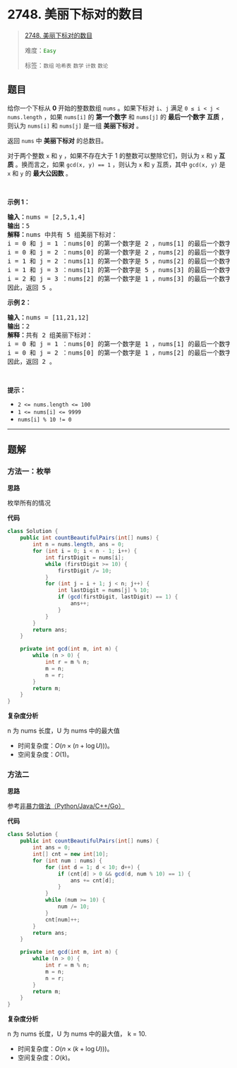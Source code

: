 # 2748. 美丽下标对的数目

> [2748. 美丽下标对的数目](https://leetcode.cn/problems/number-of-beautiful-pairs/)
>
> 难度：<font color=green>`Easy`</font>
>
> 标签：`数组` `哈希表` `数学` `计数` `数论`

## 题目

<p>给你一个下标从 <strong>0</strong> 开始的整数数组 <code>nums</code> 。如果下标对 <code>i</code>、<code>j</code> 满足 <code>0 ≤ i &lt; j &lt; nums.length</code> ，如果&nbsp;<code>nums[i]</code> 的 <strong>第一个数字</strong> 和 <code>nums[j]</code> 的 <strong>最后一个数字</strong> <strong>互质</strong> ，则认为 <code>nums[i]</code> 和 <code>nums[j]</code> 是一组 <strong>美丽下标对</strong> 。</p>

<p>返回 <code>nums</code> 中 <strong>美丽下标对</strong> 的总数目。</p>

<p>对于两个整数 <code>x</code> 和 <code>y</code> ，如果不存在大于 1 的整数可以整除它们，则认为 <code>x</code> 和 <code>y</code> <strong>互质</strong> 。换而言之，如果 <code>gcd(x, y) == 1</code> ，则认为 <code>x</code> 和 <code>y</code> 互质，其中 <code>gcd(x, y)</code> 是 <code>x</code> 和 <code>y</code>&nbsp;的&nbsp;<strong>最大公因数</strong> 。</p>

<p>&nbsp;</p>

<p><strong>示例 1：</strong></p>

<pre>
<strong>输入：</strong>nums = [2,5,1,4]
<strong>输出：</strong>5
<strong>解释：</strong>nums 中共有 5 组美丽下标对：
i = 0 和 j = 1 ：nums[0] 的第一个数字是 2 ，nums[1] 的最后一个数字是 5 。2 和 5 互质，因此 gcd(2,5) == 1 。
i = 0 和 j = 2 ：nums[0] 的第一个数字是 2 ，nums[2] 的最后一个数字是 1 。2 和 5 互质，因此 gcd(2,1) == 1 。
i = 1 和 j = 2 ：nums[1] 的第一个数字是 5 ，nums[2] 的最后一个数字是 1 。2 和 5 互质，因此 gcd(5,1) == 1 。
i = 1 和 j = 3 ：nums[1] 的第一个数字是 5 ，nums[3] 的最后一个数字是 4 。2 和 5 互质，因此 gcd(5,4) == 1 。
i = 2 和 j = 3 ：nums[2] 的第一个数字是 1 ，nums[3] 的最后一个数字是 4 。2 和 5 互质，因此 gcd(1,4) == 1 。
因此，返回 5 。
</pre>

<p><strong>示例 2：</strong></p>

<pre>
<strong>输入：</strong>nums = [11,21,12]
<strong>输出：</strong>2
<strong>解释：</strong>共有 2 组美丽下标对：
i = 0 和 j = 1 ：nums[0] 的第一个数字是 1 ，nums[1] 的最后一个数字是 1 。gcd(1,1) == 1 。
i = 0 和 j = 2 ：nums[0] 的第一个数字是 1 ，nums[2] 的最后一个数字是 2 。gcd(1,2) == 1 。
因此，返回 2 。</pre>

<p>&nbsp;</p>

<p><strong>提示：</strong></p>

<ul>
	<li><code>2 &lt;= nums.length &lt;= 100</code></li>
	<li><code>1 &lt;= nums[i] &lt;= 9999</code></li>
	<li><code>nums[i] % 10 != 0</code></li>
</ul>


--------------------

## 题解

### 方法一：枚举

**思路**

枚举所有的情况

**代码**

```java
class Solution {
    public int countBeautifulPairs(int[] nums) {
        int n = nums.length, ans = 0;
        for (int i = 0; i < n - 1; i++) {
            int firstDigit = nums[i];
            while (firstDigit >= 10) {
                firstDigit /= 10;
            }
            for (int j = i + 1; j < n; j++) {
                int lastDigit = nums[j] % 10;
                if (gcd(firstDigit, lastDigit) == 1) {
                    ans++;
                }
            }
        }
        return ans;
    }

    private int gcd(int m, int n) {
        while (n > 0) {
            int r = m % n;
            m = n;
            n = r;
        }
        return m;
    }
}
```

**复杂度分析**

n 为 nums 长度，U 为 nums 中的最大值

- 时间复杂度：$O(n \times (n + \log U)))$。
- 空间复杂度：$O(1)$。

### 方法二

**思路**

参考[非暴力做法（Python/Java/C++/Go）](https://leetcode.cn/problems/number-of-beautiful-pairs/solutions/2319695/o10n-fei-bao-li-zuo-fa-by-endlesscheng-36eb)

**代码**

```java
class Solution {
    public int countBeautifulPairs(int[] nums) {
        int ans = 0;
        int[] cnt = new int[10];
        for (int num : nums) {
            for (int d = 1; d < 10; d++) {
                if (cnt[d] > 0 && gcd(d, num % 10) == 1) {
                    ans += cnt[d];
                }
            }
            while (num >= 10) {
                num /= 10;
            }
            cnt[num]++;
        }
        return ans;
    }

    private int gcd(int m, int n) {
        while (n > 0) {
            int r = m % n;
            m = n;
            n = r;
        }
        return m;
    }
}
```

**复杂度分析**

n 为 nums 长度，U 为 nums 中的最大值， k = 10.

- 时间复杂度：$O(n \times (k + \log U)))$。
- 空间复杂度：$O(k)$。
